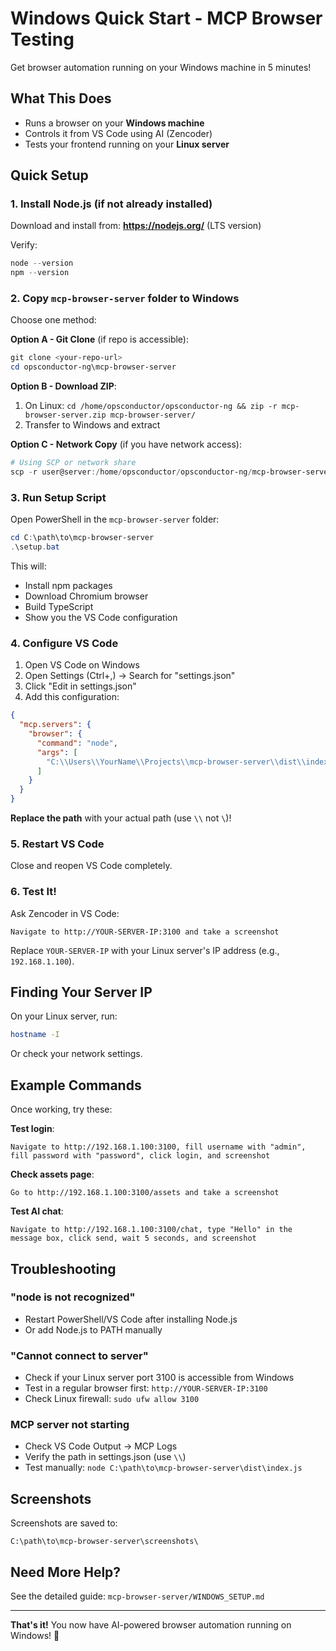 # Windows Quick Start - MCP Browser Testing

Get browser automation running on your Windows machine in 5 minutes!

## What This Does

- Runs a browser on your **Windows machine**
- Controls it from VS Code using AI (Zencoder)
- Tests your frontend running on your **Linux server**

## Quick Setup

### 1. Install Node.js (if not already installed)

Download and install from: **https://nodejs.org/** (LTS version)

Verify:
```powershell
node --version
npm --version
```

### 2. Copy `mcp-browser-server` folder to Windows

Choose one method:

**Option A - Git Clone** (if repo is accessible):
```powershell
git clone <your-repo-url>
cd opsconductor-ng\mcp-browser-server
```

**Option B - Download ZIP**:
1. On Linux: `cd /home/opsconductor/opsconductor-ng && zip -r mcp-browser-server.zip mcp-browser-server/`
2. Transfer to Windows and extract

**Option C - Network Copy** (if you have network access):
```powershell
# Using SCP or network share
scp -r user@server:/home/opsconductor/opsconductor-ng/mcp-browser-server C:\Projects\
```

### 3. Run Setup Script

Open PowerShell in the `mcp-browser-server` folder:

```powershell
cd C:\path\to\mcp-browser-server
.\setup.bat
```

This will:
- Install npm packages
- Download Chromium browser
- Build TypeScript
- Show you the VS Code configuration

### 4. Configure VS Code

1. Open VS Code on Windows
2. Open Settings (Ctrl+,) → Search for "settings.json"
3. Click "Edit in settings.json"
4. Add this configuration:

```json
{
  "mcp.servers": {
    "browser": {
      "command": "node",
      "args": [
        "C:\\Users\\YourName\\Projects\\mcp-browser-server\\dist\\index.js"
      ]
    }
  }
}
```

**Replace the path** with your actual path (use `\\` not `\`)!

### 5. Restart VS Code

Close and reopen VS Code completely.

### 6. Test It!

Ask Zencoder in VS Code:

```
Navigate to http://YOUR-SERVER-IP:3100 and take a screenshot
```

Replace `YOUR-SERVER-IP` with your Linux server's IP address (e.g., `192.168.1.100`).

## Finding Your Server IP

On your Linux server, run:
```bash
hostname -I
```

Or check your network settings.

## Example Commands

Once working, try these:

**Test login**:
```
Navigate to http://192.168.1.100:3100, fill username with "admin", 
fill password with "password", click login, and screenshot
```

**Check assets page**:
```
Go to http://192.168.1.100:3100/assets and take a screenshot
```

**Test AI chat**:
```
Navigate to http://192.168.1.100:3100/chat, type "Hello" in the 
message box, click send, wait 5 seconds, and screenshot
```

## Troubleshooting

### "node is not recognized"
- Restart PowerShell/VS Code after installing Node.js
- Or add Node.js to PATH manually

### "Cannot connect to server"
- Check if your Linux server port 3100 is accessible from Windows
- Test in a regular browser first: `http://YOUR-SERVER-IP:3100`
- Check Linux firewall: `sudo ufw allow 3100`

### MCP server not starting
- Check VS Code Output → MCP Logs
- Verify the path in settings.json (use `\\`)
- Test manually: `node C:\path\to\mcp-browser-server\dist\index.js`

## Screenshots

Screenshots are saved to:
```
C:\path\to\mcp-browser-server\screenshots\
```

## Need More Help?

See the detailed guide: `mcp-browser-server/WINDOWS_SETUP.md`

---

**That's it!** You now have AI-powered browser automation running on Windows! 🎉